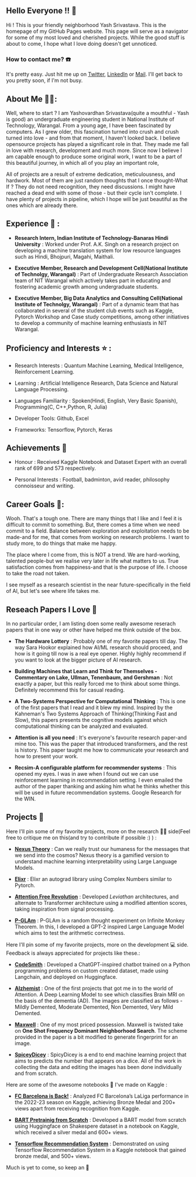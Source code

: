 ## Hello Everyone !! 💙
Hi ! This is your friendly neighborhood Yash Srivastava. This is the homepage of my GitHub Pages website. This page will serve as a navigator for some of my most loved and cherished projects. While the good stuff is about to come, I hope what I love doing doesn't get unnoticed. 

### How to contact me? ☎️
It's pretty easy. Just hit me up on [Twitter](https://twitter.com/Yaaaaaashhh), [LinkedIn](https://www.linkedin.com/in/yash-srivastava1911/) or [Mail](mailto:ysrivastava82@gmail.com). I'll get back to you pretty soon, if I'm not busy.

## About Me 🙇‍♂️: 
Well, where to start ? I am Yashovardhan Srivastava(quite a mouthful - Yash is good) an undergraduate engineering student in National Institute of Technology, Warangal. From a young age, I have been fascinated by computers. As I grew older, this fascination turned into crush and crush turned into love - and from that moment, I haven't looked back. I believe opensource projects has played a significant role in that. They made me fall in love with research, development and much more. Since now I believe I am capable enough to produce some original work, I want to be a part of this beautiful journey, in which all of you play an important role,

All of projects are a result of extreme dedication, meticulousness, and hardwork. Most of them are just random thoughts that I once thought-What If ?
They do not need recognition, they need discussions. I might have reached a dead end with some of those - but their cycle isn't complete. I have plenty of projects in pipeline, which I hope will be just beautiful as the ones which are already there.

## Experience 👷 : 

- **Research Intern, Indian Institute of Technology-Banaras Hindi University** : Worked under Prof. A.K. Singh on a research project on developing a machine translation system for low resource languages such as Hindi, Bhojpuri, Magahi, Maithali.

- **Executive Member, Research and Development Cell(National Institute of Technolgy, Warangal)** : Part of Undergraduate Research Association team of NIT Warangal which actively takes part in educating and fostering academic growth among undergraduate students.
  
- **Executive Member, Big Data Analytics and Consulting Cell(National Institute of Technolgy, Warangal)** : Part of a dynamic team that has collaborated in several of the student club events such as Kaggle, Pytorch Workshop and Case study competitions, among other initiatives to develop a community of machine learning enthusiasts in NIT Warangal.


## Proficiency and Interests ⭐ :
- Research Interests : Quantum Machine Learning, Medical Intelligence, Reinforcement Learning.

- Learning : Artificial Intelligence Research, Data Science and Natural Language Processing.

- Languages Familiarity :  Spoken(Hindi, English, Very Basic Spanish), Programming(C, C++,Python, R, Julia)

- Developer Tools: Github, Excel
  
- Frameworks: Tensorflow, Pytorch, Keras

## Achievements 🥇
- Honour : Received Kaggle Notebook and Dataset Expert with an overall rank of 699 and 573 respectively.
  
- Personal Interests : Football, badminton, avid reader, philosophy connoisseur and writing.

## Career Goals 🥅: 
Wooh. That's a tough one. There are many things that I like and I feel it is difficult to commit to something. But, there comes a time when we need commit to a field. Balance between exploration and exploitation needs to be made-and for me, that comes from working on research problems. I want to study more, to do things that make me happy.

The place where I come from, this is NOT a trend. We are hard-working, talented people-but we realise very later in life what matters to us. True satisfaction comes from happiness-and that is the purpose of life. I choose to take the road not taken.

I see myself as a research scientist in the near future-specifically in the field of AI, but let's see where life takes me. 

## Reseach Papers I Love 📎
In no particular order, I am listing doen some really awesome reserach papers that in one way or other have helped me think outside of the box.

  - **The Hardware Lottery** : Probably one of my favorite papers till day. The way Sara Hookor explained how AI/ML research should proceed, and how is it going till now is a real eye opener. Highly highly recommend if you want to look at the bigger picture of AI research. 

  - **Building Machines that Learn and Think for Themselves - Commentary on Lake, Ullman, Tenenbaum, and Gershman** : Not exactly a paper, but this really forced me to think about some things. Definitely recommend this for casual reading.   
      
  - **A Two-Systems Perspective for Computational Thinking** : This is one of the first papers that I read and it blew my mind. Inspired by the Kahneman's Two Systems Approach of Thinking(Thinking Fast and Slow), this papers presents the cognitive models against which computational thinking can be analyzed and evaluated.

  - **Attention is all you need** : It's everyone's favourite research paper-and mine too. This was the paper that introduced transformers, and the rest is history. This paper taught me how to communicate your research and how to present your work.
 
  - **Recsim-A configurable platform for recommender systems** : This opened my eyes. I was in awe when I found out we can use reinforcement learning in recommendation setting. I even emailed the author of the paper thanking and asking him what he thinks whether this will be used in future recommendation systems. Google Research for the WIN.      

## Projects 🧰
Here I'll pin some of my favorite projects, more on the research 👨‍🔬 side(Feel free to critique me on this(and try to contribute if possible :) ) :

  - [**Nexus Theory**](https://github.com/yash-srivastava19/nexus-theory) : Can we really trust our humaness for the messages that we send into the cosmos? Nexus theory is a gamified version to understand machine learning interpretability using Large Language Models.

  -  [**Elixr**](https://github.com/yash-srivastava19/Elixir) : Elixr an autograd library using Complex Numbers similar to Pytorch.

  -  [**Attention Free Revolution**](https://github.com/yash-srivastava19/attention-free-revolution) : Developed *Leviathan* architectures, and alternate to Transformer architecture using a modified attention scores, taking inspiration from signal processing.

  -  [**P-GLAm**](https://github.com/yash-srivastava19/P-GLAm) : P-GLAm is a random thought experiment on Infinite Monkey Theorem. In this, I developed a GPT-2 inspired Large Language Model which aims to test the arithmetic correctness.

Here I'll pin some of my favorite projects, more on the development 💻 side. Feedback is always appreciated for projects like these.:


  - [**CodeSmith**](https://github.com/yash-srivastava19/CodeSmith) : Developed a ChatGPT-inspired chatbot trained on a Python programming problems on custom created dataset, made using Langchain, and deployed on Huggingface.

  - [**Alzhemist**](https://github.com/yash-srivastava19/Alzhemist) : One of the first projects that got me in to the world of Attention. A Deep Learning Model to see which classifies Brain MRI on the basis of the dementia (AD). The images are classified as follows - Mildly Demented, Moderate Demented, Non Demented, Very Mild Demented.
    
  - [**Maxwell**](https://github.com/yash-srivastava19/Maxwell) : One of my most priced possession. Maxwell is twisted take on **One Shot Frequency Dominant Neighborhood Search**. The scheme provided in the paper is a bit modified to generate fingerprint for an image.
    
  - [**SpiceyDicey**](https://github.com/yash-srivastava19/SpicyDicey) : SpicyDicey is a end to end machine learning project that aims to predicts the number that appears on a dice. All of the work in collecting the data and editing the images has been done individually and from scratch.
    
Here are some of the awesome notebooks 📓 I've made on Kaggle :

  - [**FC Barcelona is Back!**](https://www.kaggle.com/code/yashsrivastava51213/part1-fc-barcelona-is-back-sports-data-analytics) : Analyzed FC Barcelona’s LaLiga performance in the 2022-23 season on Kaggle, achieving Bronze Medal and 200+ views apart from receiving recognition from Kaggle.

  - [**BART Pretrainig from Scratch**](https://www.kaggle.com/code/yashsrivastava51213/bart-pretraining-from-scratch) : Developed a BART model from scratch using Huggingface on Shakespere dataset in a notebook on Kaggle, which received a silver medal and 600+ views.
    
  - [**Tensorflow Recommendation System**](https://www.kaggle.com/code/yashsrivastava51213/tensorflow-recommendation-system-on-movielens) :  Demonstrated on using Tensorflow Recommendation System in a Kaggle notebook that gained bronze medal, and 500+ views.

  Much is yet to come, so keep an 👀


